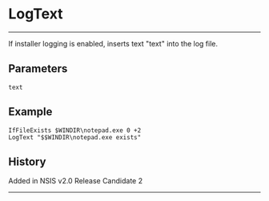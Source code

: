 # LogText

---

If installer logging is enabled, inserts text "text" into the log file.

## Parameters

    text

## Example

	IfFileExists $WINDIR\notepad.exe 0 +2
	LogText "$$WINDIR\notepad.exe exists"

## History

Added in NSIS v2.0 Release Candidate 2

---
